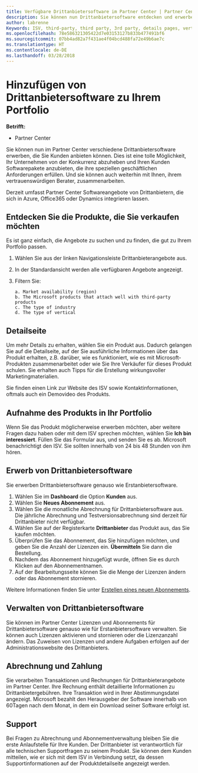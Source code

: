```yaml
---
title: Verfügbare Drittanbietersoftware im Partner Center | Partner Center
description: Sie können nun Drittanbietersoftware entdecken und erwerben, um diese Ihrem Portfolio hinzuzufügen, das Sie Kunden anbieten.
author: labrenne
Keywords: ISV, third-party, third party, 3rd party, details pages, vertical software, software publisher
ms.openlocfilehash: 78e586321305422d7e03153127b833b477491bf6
ms.sourcegitcommit: 07bb4ad82a7f431ae4f04bcd488fa72e49b6ae7c
ms.translationtype: HT
ms.contentlocale: de-DE
ms.lasthandoff: 03/28/2018
---
```

# <a name="add-third-party-software-to-your-portfolio"></a>Hinzufügen von Drittanbietersoftware zu Ihrem Portfolio

**Betrifft:** 

- Partner Center


Sie können nun im Partner Center verschiedene Drittanbietersoftware erwerben, die Sie Kunden anbieten können. Dies ist eine tolle Möglichkeit, Ihr Unternehmen von der Konkurrenz abzuheben und Ihren Kunden Softwarepakete anzubieten, die ihre speziellen geschäftlichen Anforderungen erfüllen. Und sie können auch weiterhin mit Ihnen, ihrem vertrauenswürdigen Berater, zusammenarbeiten.

Derzeit umfasst Partner Center Softwareangebote von Drittanbietern, die sich in Azure, Office365 oder Dynamics integrieren lassen.

## <a name="discover-the-products-you-want-to-sell"></a>Entdecken Sie die Produkte, die Sie verkaufen möchten

Es ist ganz einfach, die Angebote zu suchen und zu finden, die gut zu Ihrem Portfolio passen. 
1.  Wählen Sie aus der linken Navigationsleiste Drittanbieterangebote aus. 
2.  In der Standardansicht werden alle verfügbaren Angebote angezeigt. 
3.  Filtern Sie:

        a. Market availability (region) 
        b. The Microsoft products that attach well with third-party products  
        c. The type of industry 
        d. The type of vertical 

## <a name="the-details-page"></a>Detailseite

Um mehr Details zu erhalten, wählen Sie ein Produkt aus. Dadurch gelangen Sie auf die Detailseite, auf der Sie ausführliche Informationen über das Produkt erhalten, z.B. darüber, wie es funktioniert, wie es mit Microsoft-Produkten zusammenarbeitet oder wie Sie Ihre Verkäufer für dieses Produkt schulen. Sie erhalten auch Tipps für die Erstellung wirkungsvoller Marketingmaterialien. 

Sie finden einen Link zur Website des ISV sowie Kontaktinformationen, oftmals auch ein Demovideo des Produkts. 

## <a name="add-the-product-to-your-portfolio"></a>Aufnahme des Produkts in Ihr Portfolio

Wenn Sie das Produkt möglicherweise erwerben möchten, aber weitere Fragen dazu haben oder mit dem ISV sprechen möchten, wählen Sie **Ich bin interessiert**. Füllen Sie das Formular aus, und senden Sie es ab. Microsoft benachrichtigt den ISV. Sie sollten innerhalb von 24 bis 48 Stunden von ihm hören. 

## <a name="purchase-the-third-party-software"></a>Erwerb von Drittanbietersoftware

Sie erwerben Drittanbietersoftware genauso wie Erstanbietersoftware. 

1.  Wählen Sie im **Dashboard** die Option **Kunden** aus.
2.  Wählen Sie **Neues Abonnement** aus.
3.  Wählen Sie die monatliche Abrechnung für Drittanbietersoftware aus. Die jährliche Abrechnung und Testversionsabrechnung sind derzeit für Drittanbieter nicht verfügbar.
4.  Wählen Sie auf der Registerkarte **Drittanbieter** das Produkt aus, das Sie kaufen möchten.
5.  Überprüfen Sie das Abonnement, das Sie hinzufügen möchten, und geben Sie die Anzahl der Lizenzen ein. **Übermitteln** Sie dann die Bestellung.
6.  Nachdem das Abonnement hinzugefügt wurde, öffnen Sie es durch Klicken auf den Abonnementnamen. 
7.  Auf der Bearbeitungsseite können Sie die Menge der Lizenzen ändern oder das Abonnement stornieren.

Weitere Informationen finden Sie unter [Erstellen eines neuen Abonnements](create-a-new-subscription.md).

## <a name="administer-the-third-party-software"></a>Verwalten von Drittanbietersoftware

Sie können im Partner Center Lizenzen und Abonnements für Drittanbietersoftware genauso wie für Erstanbietersoftware verwalten. Sie können auch Lizenzen aktivieren und stornieren oder die Lizenzanzahl ändern. Das Zuweisen von Lizenzen und andere Aufgaben erfolgen auf der Administrationswebsite des Drittanbieters.

## <a name="billing-and-payment"></a>Abrechnung und Zahlung

Sie verarbeiten Transaktionen und Rechnungen für Drittanbieterangebote im Partner Center. Ihre Rechnung enthält detaillierte Informationen zu Drittanbietergebühren. Ihre Transaktion wird in Ihrer Abstimmungsdatei angezeigt. Microsoft bezahlt den Herausgeber der Software innerhalb von 60Tagen nach dem Monat, in dem ein Download seiner Software erfolgt ist. 

## <a name="support"></a>Support

Bei Fragen zu Abrechnung und Abonnementverwaltung bleiben Sie die erste Anlaufstelle für Ihre Kunden. Der Drittanbieter ist verantwortlich für alle technischen Supportfragen zu seinem Produkt. Sie können dem Kunden mitteilen, wie er sich mit dem ISV in Verbindung setzt, da dessen Supportinformationen auf der Produktdetailseite angezeigt werden.

